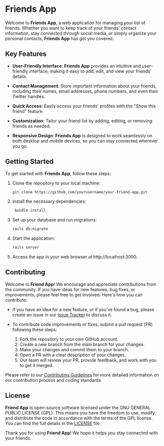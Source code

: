 # Friends App

Welcome to **Friends App**, a web application for managing your list of friends. Whether you want to keep track of your friends' contact information, stay connected through social media, or simply organize your personal contacts, **Friends App** has got you covered.

## Key Features

- **User-Friendly Interface**: **Friends App** provides an intuitive and user-friendly interface, making it easy to add, edit, and view your friends' details.

- **Contact Management**: Store important information about your friends, including their names, email addresses, phone numbers, and even their Twitter handles.

- **Quick Access**: Easily access your friends' profiles with the "Show this friend" feature.

- **Customization**: Tailor your friend list by adding, editing, or removing friends as needed.

- **Responsive Design**: **Friends App** is designed to work seamlessly on both desktop and mobile devices, so you can stay connected wherever you go.

## Getting Started

To get started with **Friends App**, follow these steps:

1. Clone the repository to your local machine:

   ```bash
   git clone https://github.com/yourusername/your-friend-app.git
2. Install the necessary dependencies:

   ```bash
    bundle install
3. Set up your database and run migrations:

   ```bash
   rails db:migrate
4. Start the application:

   ```bash
   rails server
5. Access the app in your web browser at http://localhost:3000.
   
## Contributing

Welcome to **Friend App**! We encourage and appreciate contributions from the community. If you have ideas for new features, bug fixes, or improvements, please feel free to get involved. Here's how you can contribute:

- If you have an idea for a new feature, or if you've found a bug, please create an issue in our [Issue Tracker](link-to-issue-tracker) to discuss it.

- To contribute code improvements or fixes, submit a pull request (PR) following these steps:
  1. Fork the repository to your own GitHub account.
  2. Create a new branch from the main branch for your changes.
  3. Make your changes and commit them to your branch.
  4. Open a PR with a clear description of your changes.
  5. Our team will review your PR, provide feedback, and work with you to get it merged.

Please refer to our [Contributing Guidelines](link-to-contributing-guidelines) for more detailed information on our contribution process and coding standards.

## License

**Friend App** is open-source software licensed under the GNU GENERAL PUBLIC LICENSE (GPL). This means you have the freedom to use, modify, and distribute the code in accordance with the terms of the GPL license. You can find the full details in the [LICENSE](link-to-license) file.

Thank you for using **Friend App**! We hope it helps you stay connected with your friends.

